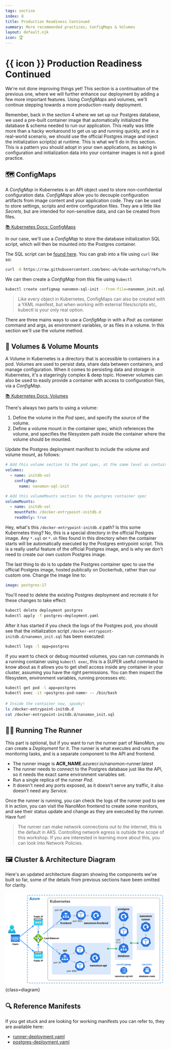 ```yaml
---
tags: section
index: 8
title: Production Readiness Continued
summary: More recommended practices; ConfigMaps & Volumes
layout: default.njk
icon: 🏆
---
```


# {{ icon }} Production Readiness Continued

We're not done improving things yet! This section is a continuation of the previous one, where we will further enhance
our deployment by adding a few more important features. Using _ConfigMaps_ and volumes, we'll continue stepping towards
a more production-ready deployment.

Remember, back in the section 4 where we set up our Postgres database, we used a pre-built container image that
automatically initialized the database & schema needed to run our application. This really was little more than a hacky
workaround to get us up and running quickly, and in a real-world scenario, we should use the official Postgres image and
inject the initialization script(s) at runtime. This is what we'll do in this section. This is a pattern you should
adopt in your own applications, as baking in configuration and initialization data into your container images is not a
good practice.

## 🗺️ ConfigMaps

A _ConfigMap_ in Kubernetes is an API object used to store non-confidential configuration data. _ConfigMaps_ allow you
to decouple configuration artifacts from image content and your application code. They can be used to store settings,
scripts and entire configuration files. They are a little like _Secrets_, but are intended for non-sensitive data, and
can be created from files.

[📚 Kubernetes Docs: ConfigMaps](https://kubernetes.io/docs/concepts/configuration/configmap/)

In our case, we'll use a _ConfigMap_ to store the database initialization SQL script, which will then be mounted into
the Postgres container.

The SQL script can be
[found here](https://raw.githubusercontent.com/benc-uk/kube-workshop/refs/heads/main/08-more-improvements/nanomon_init.sql).
You can grab into a file using `curl` like so:

```bash
curl -O https://raw.githubusercontent.com/benc-uk/kube-workshop/refs/heads/main/08-more-improvements/nanomon_init.sql
```

We can then create a _ConfigMap_ from this file using `kubectl`

```bash
kubectl create configmap nanomon-sql-init --from-file=nanomon_init.sql
```

> Like every object in Kubernetes, ConfigMaps can also be created with a YAML manifest, but when working with external
> files/scripts etc, kubectl is your only real option.

There are three mains ways to use a _ConfigMap_ in with a _Pod_: as container command and args, as environment
variables, or as files in a volume. In this section we'll use the volume method.

## 💾 Volumes & Volume Mounts

A Volume in Kubernetes is a directory that is accessible to containers in a pod. Volumes are used to persist data, share
data between containers, and manage configuration. When it comes to persisting data and storage in Kubernetes, it's a
stageringly complex & deep topic. However volumes can also be used to easily provide a container with access to
configuration files, via a _ConfigMap_.

[📚 Kubernetes Docs: Volumes](https://kubernetes.io/docs/concepts/storage/volumes/)

There's always two parts to using a volume:

1. Define the volume in the _Pod_ spec, and specify the source of the volume.
2. Define a volume mount in the container spec, which references the volume, and specifies the filesystem path inside
   the container where the volume should be mounted.

Update the Postgres deployment manifest to include the volume and volume mount, as follows:

```yaml
# Add this volume section to the pod spec, at the same level as containers
volumes:
  - name: initdb-vol
    configMap:
      name: nanomon-sql-init
```

```yaml
# Add this volumeMounts section to the postgres container spec
volumeMounts:
  - name: initdb-vol
    mountPath: /docker-entrypoint-initdb.d
    readOnly: true
```

Hey, what's this `/docker-entrypoint-initdb.d` path? Is this some Kubernetes thing? No, this is a special directory in
the official Postgres image. Any `*.sql` or `*.sh` files found in this directory when the container starts will be
automatically executed by the Postgres entrypoint script. This is a really useful feature of the official Postgres
image, and is why we don't need to create our own custom Postgres image.

The last thing to do is to update the Postgres container spec to use the official Postgres image, hosted publically on
Dockerhub, rather than our custom one. Change the image line to:

```yaml
image: postgres:17
```

You'll need to delete the existing Postgres deployment and recreate it for these changes to take effect:

```bash
kubectl delete deployment postgres
kubectl apply -f postgres-deployment.yaml
```

After it has started if you check the logs of the Postgres pod, you should see that the initialization script
`/docker-entrypoint-initdb.d/nanomon_init.sql` has been executed:

```bash
kubectl logs -l app=postgres
```

If you want to check or debug mounted volumes, you can run commands in a running container using `kubectl exec`, this is
a SUPER useful command to know about as it allows you to get shell access inside any container in your cluster, assuming
you have the right permissions. You can then inspect the filesystem, environment variables, running processes etc.

```bash
kubectl get pod -l app=postgres
kubectl exec -it <postgres-pod-name> -- /bin/bash

# Inside the container now, spooky!
ls /docker-entrypoint-initdb.d
cat /docker-entrypoint-initdb.d/nanomon_init.sql
```

## 🏃‍♂️ Running The Runner

This part is optional, but if you want to run the runner part of NanoMon, you can create a _Deployment_ for it. The
runner is what executes and runs the monitoring tasks, and is a separate component to the API and frontend.

- The runner image is **ACR_NAME**.azurecr.io/nanomon-runner:latest
- The runner needs to connect to the Postgres database just like the API, so it needs the exact same environment
  variables set.
- Run a single replica of the runner _Pod_.
- It doesn't need any ports exposed, as it doesn't serve any traffic, it also doesn't need any _Service_.

Once the runner is running, you can check the logs of the runner pod to see it in action, you can visit the NanoMon
frontend to create some monitors, and see their status update and change as they are executed by the runner. Have fun!

> The runner can make network connections out to the internet, this is the default in AKS. Controlling network egress is
> outside the scope of this workshop. If you are interested in learning more about this, you can look into Network
> Policies.

## 🖼️ Cluster & Architecture Diagram

Here's an updated architecture diagram showing the components we've built so far, some of the details from previous
sections have been omitted for clarity.

![architecture diagram](./diagram.drawio.png){class=diagram}

## 🔍 Reference Manifests

If you get stuck and are looking for working manifests you can refer to, they are available here:

- [runner-deployment.yaml](runner-deployment.yaml)
- [postgres-deployment.yaml](postgres-deployment.yaml)
